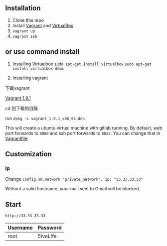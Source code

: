 ## Installation

1. Clone this repo
1. Install [Vagrant](http://www.vagrantup.com/) and [VirtualBox](https://www.virtualbox.org/)
1. `vagrant up`
1. `vagrant ssh`

## or use command install
1. Installing Virtualbox
`sudo apt-get install virtualbox`
`sudo apt-get install virtualbox-dkms`

2. Installing vagrant

下載vagrant

[Vagrant 1.9.1](https://releases.hashicorp.com/vagrant/1.9.1/vagrant_1.9.1_x86_64.deb)

cd 到下載的目錄

run `dpkg -i vagrant_1.9.1_x86_64.deb`

This will create a ubuntu virtual machine with gitlab running. By default, web port forwards to `8080` and ssh port forwards to `8022`. You can change that in [Vagrantfile](Vagrantfile#L26~L27).

## Customization

### ip

Change `config.vm.network "private_network", ip: "33.33.33.33"`

Without a valid hostname, your mail sent to Gmail will be blocked.

## Start

`http://33.33.33.33`

Username | Password
---------|-----------
root     | 5iveL!fe
